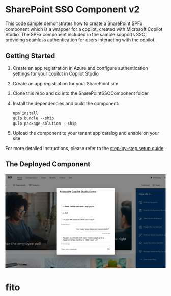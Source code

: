  # SharePoint SSO Component v2

This code sample demonstrates how to create a SharePoint SPFx component which is a wrapper for a copilot, created with Microsoft Copilot Studio. The SPFx component included in the sample supports SSO, providing seamless authentication for users interacting with the copilot.

## Getting Started

1. Create an app registration in Azure and configure authentication settings for your copilot in Copilot Studio
2. Create an app registration for your SharePoint site
3. Clone this repo and cd into the SharePointSSOComponent folder
4. Install the dependencies and build the component:

    ```shell
    npm install
    gulp bundle --ship
    gulp package-solution --ship
    ```


4. Upload the component to your tenant app catalog and enable on your site

For more detailed instructions, please refer to the [step-by-step setup guide](./SETUP.md).

## The Deployed Component

![Microsoft Copilot Studio SSO](./images/SharePointSSOComponent.png)

# fito
